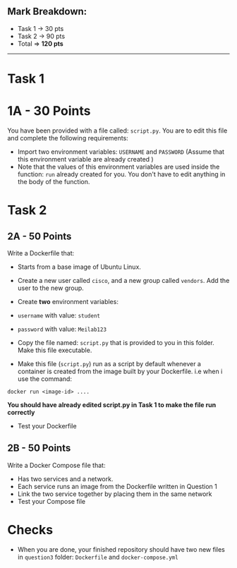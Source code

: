 ## Mark Breakdown:

- Task 1 -> 30 pts
- Task 2 -> 90 pts
- Total => **120 pts**
<hr>

# Task 1

# 1A - 30 Points

You have been provided with a file called: `script.py`. You are to edit this file and complete the following requirements:

- Import two environment variables: `USERNAME` and `PASSWORD` (Assume that this environment variable are already created )
- Note that the values of this environment variables are used inside the function: `run` already created for you. You don't have to edit anything in the body of the function.

# Task 2

## 2A - 50 Points

Write a Dockerfile that:

- Starts from a base image of Ubuntu Linux.
- Create a new user called `cisco`, and a new group called `vendors`. Add the user to the new group.

- Create **two** environment variables:
- `username` with value: `student`
- `password` with value: `Meilab123`

- Copy the file named: `script.py` that is provided to you in this folder. Make this file executable.
- Make this file (`script.py`) run as a script by default whenever a container is created from the image built by your Dockerfile. i.e when i use the command:

`docker run <image-id> .... `

**You should have already edited script.py in Task 1 to make the file run correctly**

- Test your Dockerfile

## 2B - 50 Points

Write a Docker Compose file that:

- Has two services and a network.
- Each service runs an image from the Dockerfile written in Question 1
- Link the two service together by placing them in the same network
- Test your Compose file

# Checks

- When you are done, your finished repository should have two new files in `question3` folder: `Dockerfile` and `docker-compose.yml`
